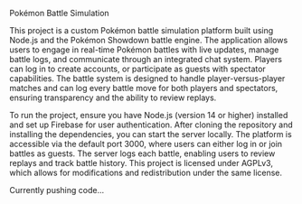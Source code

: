 Pokémon Battle Simulation



This project is a custom Pokémon battle simulation platform built using Node.js and the Pokémon Showdown battle engine. The application allows users to engage in real-time Pokémon battles with live updates, manage battle logs, and communicate through an integrated chat system. Players can log in to create accounts, or participate as guests with spectator capabilities. The battle system is designed to handle player-versus-player matches and can log every battle move for both players and spectators, ensuring transparency and the ability to review replays. 

To run the project, ensure you have Node.js (version 14 or higher) installed and set up Firebase for user authentication. After cloning the repository and installing the dependencies, you can start the server locally. The platform is accessible via the default port 3000, where users can either log in or join battles as guests. The server logs each battle, enabling users to review replays and track battle history. This project is licensed under AGPLv3, which allows for modifications and redistribution under the same license.

Currently pushing code...
